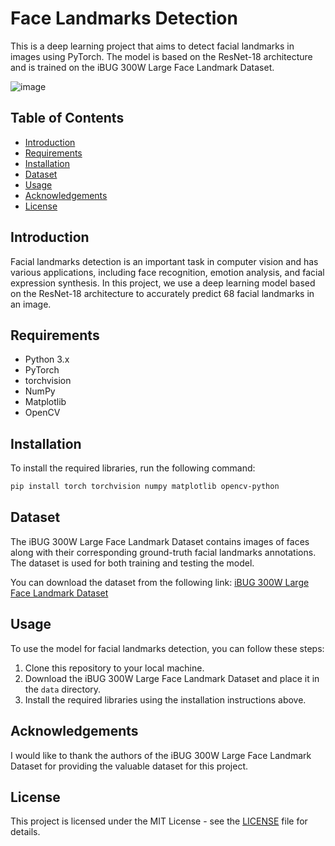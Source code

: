# Face Landmarks Detection

This is a deep learning project that aims to detect facial landmarks in images using PyTorch. The model is based on the ResNet-18 architecture and is trained on the iBUG 300W Large Face Landmark Dataset.

![image](https://github.com/SubekSharma/Face_Landmarks_Detection/assets/71229363/446bb728-c8af-46e6-bf3a-adabecfd40a3)


## Table of Contents
- [Introduction](#introduction)
- [Requirements](#requirements)
- [Installation](#installation)
- [Dataset](#dataset)
- [Usage](#usage)
- [Acknowledgements](#acknowledgements)
- [License](#license)

## Introduction

Facial landmarks detection is an important task in computer vision and has various applications, including face recognition, emotion analysis, and facial expression synthesis. In this project, we use a deep learning model based on the ResNet-18 architecture to accurately predict 68 facial landmarks in an image.

## Requirements

- Python 3.x
- PyTorch
- torchvision
- NumPy
- Matplotlib
- OpenCV

## Installation

To install the required libraries, run the following command:

```bash
pip install torch torchvision numpy matplotlib opencv-python
```

## Dataset

The iBUG 300W Large Face Landmark Dataset contains images of faces along with their corresponding ground-truth facial landmarks annotations. The dataset is used for both training and testing the model.

You can download the dataset from the following link: [iBUG 300W Large Face Landmark Dataset](http://dlib.net/files/data/ibug_300W_large_face_landmark_dataset.tar.gz)

## Usage

To use the model for facial landmarks detection, you can follow these steps:

1. Clone this repository to your local machine.
2. Download the iBUG 300W Large Face Landmark Dataset and place it in the `data` directory.
3. Install the required libraries using the installation instructions above.



## Acknowledgements

I would like to thank the authors of the iBUG 300W Large Face Landmark Dataset for providing the valuable dataset for this project.

## License

This project is licensed under the MIT License - see the [LICENSE](LICENSE) file for details.

